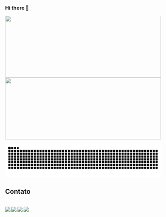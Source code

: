 ### Hi there 👋

<div>
   <img height="200px" width="100%" src="https://github-readme-stats.vercel.app/api?username=JhonatanTech&show_icons=true&theme=radical&bg_color=000&border_color=D00FF7F&icon_color=A020F0&text_color=00FF7F&title_color=A020F0&&locale=pt-br&border_radius=20&hide_border=true" align="center">

   <img height="200px" width="100%" src="https://github-readme-stats.vercel.app/api/top-langs/?username=JhonatanTech&layout=compact&bg_color=000&border_color=D00FF7F&icon_color=A020F0&text_color=00FF7F&title_color=A020F0&locale=pt-br&border_radius=20&hide_border=true" align="center">
</div>

![Snake animation](https://github.com/JhonatanTech/JhonatanTech/blob/output/github-contribution-grid-snake.svg)

## Contato
<br>
<a href="https://www.linkedin.com/in/jhonatantech/">
<img src="https://cdn.jsdelivr.net/gh/devicons/devicon/icons/linkedin/linkedin-original.svg" align="center" height="100">
</a>

<a href="https://www.figma.com/@jhonatantech">
<img src="https://cdn.jsdelivr.net/gh/devicons/devicon/icons/figma/figma-original.svg" align="center" height="100">
</a>

<a href="https://api.whatsapp.com/send?phone=5511948410992">
<img src="https://cdn.icon-icons.com/icons2/1826/PNG/128/4202050chatlogosocialsocialmediawhatsapp-115638_115663.png" align="center" height="100">
</a>

<a href="https://jhonatantech.github.io/site/">
<img src="https://cdn.jsdelivr.net/gh/devicons/devicon/icons/ie10/ie10-original.svg" align="center" height="100">
</a>
